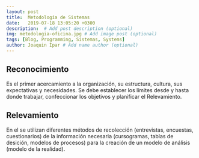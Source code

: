 ```yaml
---
layout: post
title:  Metodología de Sistemas
date:   2019-07-18 13:05:20 +0300
description:  # Add post description (optional)
img: metodologia-oficina.jpg # Add image post (optional)
tags: [Blog, Programming, Sistemas, Systems]
author: Joaquin Ipar # Add name author (optional)
---
```


## Reconocimiento

Es el primer acercamiento a la organización, su estructura, cultura, sus expectativas y necesidades. 
Se debe establecer los límites desde y hasta donde trabajar, confeccionar los objetivos y planificar el Relevamiento.


## Relevamiento

En el se utilizan diferentes métodos de recolección (entrevistas, encuestas, cuestionarios) de la información necesaria (cursogramas, tablas de desición, modelos de procesos) para la creación de un modelo de análisis (modelo de la realidad).



